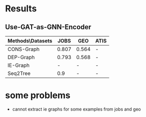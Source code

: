 # Results

## Use-GAT-as-GNN-Encoder

| Methods\Datasets | JOBS | GEO | ATIS |  
| ---- | ---- | ---- | ---- |
| CONS-Graph | 0.807 | 0.564 | - |
| DEP-Graph | 0.793 | 0.568 | - |
| IE-Graph | - | - | - |
| Seq2Tree | 0.9 | - | - |


# some problems

- cannot extract ie graphs for some examples from jobs and geo  

